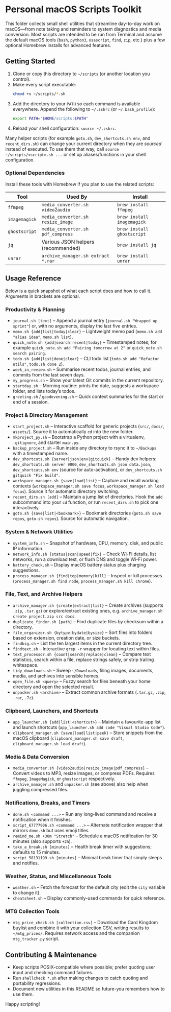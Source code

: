 # Personal macOS Scripts Toolkit

This folder collects small shell utilities that streamline day-to-day work on macOS—from note taking and reminders to system diagnostics and media conversion. Most scripts are intended to be run from Terminal and assume the default macOS tools (`bash`, `python3`, `osascript`, `find`, `zip`, etc.) plus a few optional Homebrew installs for advanced features.

## Getting Started

1. Clone or copy this directory to `~/scripts` (or another location you control).
2. Make every script executable:
   ```bash
   chmod +x ~/scripts/*.sh
   ```
3. Add the directory to your `PATH` so each command is available everywhere. Append the following to `~/.zshrc` (or `~/.bash_profile`):
   ```bash
   export PATH="$HOME/scripts:$PATH"
   ```
4. Reload your shell configuration: `source ~/.zshrc`.

Many helper scripts (for example `goto.sh`, `dev_shortcuts.sh env`, and `recent_dirs.sh`) can change your current directory when they are *sourced* instead of executed. To use them that way, call `source ~/scripts/<script>.sh ...` or set up aliases/functions in your shell configuration.

### Optional Dependencies

Install these tools with Homebrew if you plan to use the related scripts:

| Tool | Used By | Install |
| ---- | ------- | ------- |
| `ffmpeg` | `media_converter.sh video2audio` | `brew install ffmpeg` |
| `imagemagick` | `media_converter.sh resize_image` | `brew install imagemagick` |
| `ghostscript` | `media_converter.sh pdf_compress` | `brew install ghostscript` |
| `jq` | Various JSON helpers (recommended) | `brew install jq` |
| `unrar` | `archive_manager.sh extract *.rar` | `brew install unrar` |

## Usage Reference

Below is a quick snapshot of what each script does and how to call it. Arguments in brackets are optional.

### Productivity & Planning

- `journal.sh [text]` – Append a journal entry (`journal.sh "Wrapped up sprint"`) or, with no arguments, display the last five entries.
- `memo.sh {add|list|today|clear}` – Lightweight memo pad (`memo.sh add "alias idea"`, `memo.sh list`).
- `quick_note.sh {add|search|recent|today}` – Timestamped notes; for example `quick_note.sh add "Pairing tomorrow at 2"` or `quick_note.sh search pairing`.
- `todo.sh {add|list|done|clear}` – CLI todo list (`todo.sh add "Refactor utils"`, `todo.sh done 2`).
- `week_in_review.sh` – Summarise recent todos, journal entries, and commits from the last seven days.
- `my_progress.sh` – Show your latest Git commits in the current repository.
- `startday.sh` – Morning routine: prints the date, suggests a workspace folder, and lists today’s todos.
- `greeting.sh` / `goodevening.sh` – Quick context summaries for the start or end of a session.

### Project & Directory Management

- `start_project.sh` – Interactive scaffold for generic projects (`src/`, `docs/`, `assets/`). Source it to automatically `cd` into the new folder.
- `mkproject_py.sh` – Bootstrap a Python project with a virtualenv, `.gitignore`, and starter `main.py`.
- `backup_project.sh` – Run inside any directory to rsync it to `~/Backups` with a timestamped name.
- `dev_shortcuts.sh {server|json|env|gitquick}` – Handy dev helpers: `dev_shortcuts.sh server 9000`, `dev_shortcuts.sh json data.json`, `dev_shortcuts.sh env` (source for auto-activation), or `dev_shortcuts.sh gitquick "Fix build"`.
- `workspace_manager.sh {save|load|list}` – Capture and recall working contexts (`workspace_manager.sh save focus`, `workspace_manager.sh load focus`). Source it for automatic directory switching.
- `recent_dirs.sh [add]` – Maintain a jump list of directories. Hook the `add` subcommand into your `cd` function, or run `recent_dirs.sh` to pick one interactively.
- `goto.sh {save|list|<bookmark>}` – Bookmark directories (`goto.sh save repos`, `goto.sh repos`). Source for automatic navigation.

### System & Network Utilities

- `system_info.sh` – Snapshot of hardware, CPU, memory, disk, and public IP information.
- `network_info.sh {status|scan|speed|fix}` – Check Wi-Fi details, list networks, run a download test, or flush DNS and toggle Wi-Fi power.
- `battery_check.sh` – Display macOS battery status plus charging suggestions.
- `process_manager.sh {find|top|memory|kill}` – Inspect or kill processes (`process_manager.sh find node`, `process_manager.sh kill chrome`).

### File, Text, and Archive Helpers

- `archive_manager.sh {create|extract|list}` – Create archives (supports `.zip`, `.tar.gz`) or explore/extract existing ones, e.g. `archive_manager.sh create project.zip src docs`.
- `duplicate_finder.sh [path]` – Find duplicate files by checksum within a directory.
- `file_organizer.sh {bytype|bydate|bysize}` – Sort files into folders based on extension, creation date, or size buckets.
- `findbig.sh` – List the ten largest items in the current directory tree.
- `findtext.sh` – Interactive `grep -r` wrapper for locating text within files.
- `text_processor.sh {count|search|replace|clean}` – Compare text statistics, search within a file, replace strings safely, or strip trailing whitespace.
- `tidy_downloads.sh` – Sweep `~/Downloads`, filing images, documents, media, and archives into sensible homes.
- `open_file.sh <query>` – Fuzzy search for files beneath your home directory and open the selected result.
- `unpacker.sh <archive>` – Extract common archive formats (`.tar.gz`, `.zip`, `.rar`, `.7z`).

### Clipboard, Launchers, and Shortcuts

- `app_launcher.sh {add|list|<shortcut>}` – Maintain a favourite-app list and launch shortcuts (`app_launcher.sh add code "Visual Studio Code"`).
- `clipboard_manager.sh {save|load|list|peek}` – Store snippets from the macOS clipboard (`clipboard_manager.sh save draft`, `clipboard_manager.sh load draft`).

### Media & Data Conversion

- `media_converter.sh {video2audio|resize_image|pdf_compress}` – Convert videos to MP3, resize images, or compress PDFs. Requires `ffmpeg`, `ImageMagick`, or `ghostscript` respectively.
- `archive_manager.sh` and `unpacker.sh` (see above) also help when juggling compressed files.

### Notifications, Breaks, and Timers

- `done.sh <command ...>` – Run any long-lived command and receive a notification when it finishes.
- `script_67777906.sh <command ...>` – Alternate notification wrapper that mirrors `done.sh` but uses emoji titles.
- `remind_me.sh +30m "Stretch"` – Schedule a macOS notification for 30 minutes (also supports `+2h`).
- `take_a_break.sh [minutes]` – Health break timer with suggestions; defaults to 15 minutes.
- `script_58131199.sh [minutes]` – Minimal break timer that simply sleeps and notifies.

### Weather, Status, and Miscellaneous Tools

- `weather.sh` – Fetch the forecast for the default city (edit the `city` variable to change it).
- `cheatsheet.sh` – Display commonly-used commands for quick reference.

### MTG Collection Tools

- `mtg_price_check.sh [collection.csv]` – Download the Card Kingdom buylist and combine it with your collection CSV, writing results to `~/mtg_prices/`. Requires network access and the companion `mtg_tracker.py` script.

## Contributing & Maintenance

- Keep scripts POSIX-compatible where possible; prefer quoting user input and checking command failures.
- Run `shellcheck *.sh` after making changes to catch quoting and portability regressions.
- Document new utilities in this README so future-you remembers how to use them.

Happy scripting!
